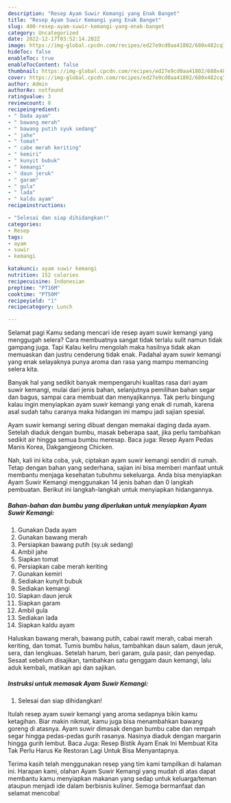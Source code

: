 ```yaml
---
description: "Resep Ayam Suwir Kemangi yang Enak Banget"
title: "Resep Ayam Suwir Kemangi yang Enak Banget"
slug: 400-resep-ayam-suwir-kemangi-yang-enak-banget
category: Uncategorized
date: 2022-12-17T03:52:14.202Z
image: https://img-global.cpcdn.com/recipes/ed27e9cd0aa41802/680x482cq70/ayam-suwir-kemangi-foto-resep-utama.jpg
hideToc: false
enableToc: true
enableTocContent: false
thumbnail: https://img-global.cpcdn.com/recipes/ed27e9cd0aa41802/680x482cq70/ayam-suwir-kemangi-foto-resep-utama.jpg
cover: https://img-global.cpcdn.com/recipes/ed27e9cd0aa41802/680x482cq70/ayam-suwir-kemangi-foto-resep-utama.jpg
author: Admin
authorAv: notfound
ratingvalue: 3
reviewcount: 8
recipeingredient:
- " Dada ayam"
- " bawang merah"
- " bawang putih syuk sedang"
- " jahe"
- " tomat"
- " cabe merah keriting"
- " kemiri"
- " kunyit bubuk"
- " kemangi"
- " daun jeruk"
- " garam"
- " gula"
- " lada"
- " kaldu ayam"
recipeinstructions:

- "Selesai dan siap dihidangkan!"
categories:
- Resep
tags:
- ayam
- suwir
- kemangi

katakunci: ayam suwir kemangi 
nutrition: 152 calories
recipecuisine: Indonesian
preptime: "PT16M"
cooktime: "PT50M"
recipeyield: "1"
recipecategory: Lunch

---
```



Selamat pagi Kamu sedang mencari ide resep ayam suwir kemangi yang menggugah selera? Cara membuatnya sangat tidak terlalu sulit namun tidak gampang juga. Tapi Kalau keliru mengolah maka hasilnya tidak akan memuaskan dan justru cenderung tidak enak. Padahal ayam suwir kemangi yang enak selayaknya punya aroma dan rasa yang mampu memancing selera kita.


Banyak hal yang sedikit banyak mempengaruhi kualitas rasa dari ayam suwir kemangi, mulai dari jenis bahan, selanjutnya pemilihan bahan segar dan bagus, sampai cara membuat dan menyajikannya. Tak perlu bingung kalau ingin menyiapkan ayam suwir kemangi yang enak di rumah, karena asal sudah tahu caranya maka hidangan ini mampu jadi sajian spesial.

Ayam suwir kemangi sering dibuat dengan memakai daging dada ayam. Setelah diaduk dengan bumbu, masak beberapa saat, jika perlu tambahkan sedikit air hingga semua bumbu meresap. Baca juga: Resep Ayam Pedas Manis Korea, Dakgangjeong Chicken.


Nah, kali ini kita coba, yuk, ciptakan ayam suwir kemangi sendiri di rumah. Tetap dengan bahan yang sederhana, sajian ini bisa memberi manfaat untuk membantu menjaga kesehatan tubuhmu sekeluarga. Anda bisa menyiapkan Ayam Suwir Kemangi menggunakan 14 jenis bahan dan 0 langkah pembuatan. Berikut ini langkah-langkah untuk menyiapkan hidangannya.

<!--inarticleads1-->

##### Bahan-bahan dan bumbu yang diperlukan untuk menyiapkan Ayam Suwir Kemangi:

1. Gunakan  Dada ayam
1. Gunakan  bawang merah
1. Persiapkan  bawang putih (sy.uk sedang)
1. Ambil  jahe
1. Siapkan  tomat
1. Persiapkan  cabe merah keriting
1. Gunakan  kemiri
1. Sediakan  kunyit bubuk
1. Sediakan  kemangi
1. Siapkan  daun jeruk
1. Siapkan  garam
1. Ambil  gula
1. Sediakan  lada
1. Siapkan  kaldu ayam


Haluskan bawang merah, bawang putih, cabai rawit merah, cabai merah keriting, dan tomat. Tumis bumbu halus, tambahkan daun salam, daun jeruk, sera, dan lengkuas. Setelah harum, beri garam, gula pasir, dan penyedap. Sesaat sebelum disajikan, tambahkan satu genggam daun kemangi, lalu aduk kembali, matikan api dan sajikan. 

<!--inarticleads2-->

##### Instruksi untuk memasak Ayam Suwir Kemangi:


1. Selesai dan siap dihidangkan!

Itulah resep ayam suwir kemangi yang aroma sedapnya bikin kamu ketagihan. Biar makin nikmat, kamu juga bisa menambahkan bawang goreng di atasnya. Ayam suwir dimasak dengan bumbu cabe dan rempah segar hingga pedas-pedas gurih rasanya. Nasinya diaduk dengan margarin hingga gurih lembut. Baca Juga: Resep Bistik Ayam Enak Ini Membuat Kita Tak Perlu Harus Ke Restoran Lagi Untuk Bisa Menyantapnya. 

Terima kasih telah menggunakan resep yang tim kami tampilkan di halaman ini. Harapan kami, olahan Ayam Suwir Kemangi yang mudah di atas dapat membantu kamu menyiapkan makanan yang sedap untuk keluarga/teman ataupun menjadi ide dalam berbisnis kuliner. Semoga bermanfaat dan selamat mencoba!
